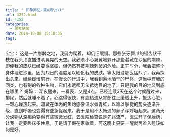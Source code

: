 ```yaml
---
title: " 怀孕周记-第8周\t\t"
url: 4252.html
id: 4252
categories:
  - 思考随笔
date: 2014-10-08 15:18:36
tags:
---
```


宝宝： 这是一片荆棘之地，我努力爬着，却仍旧缓慢。那些张牙舞爪的锯齿状干枝在我头顶直插进明晃晃的天空。我必须小心翼翼地躲开那些潜藏在沙里的荆棘，即便我的皮肤已经变得坚硬，但仍然有被荆棘刺破的危险。正午时分，我会把整个身体埋进沙里，因为烈日的温度足以晒化我的皮肤。等太阳没那么猛烈了，我再探出头来，继续缓慢前行。在漫长的行进中，我看到遍地晒干的尸体，这当中有我的同类，也有别的各种生物，它们永远都无法抵达目的地了，只是我的目的地又到底在哪里？ 妈妈： 深夜醒来，一看表，又是4点。已经连续3天在这个时候醒过来，排尿，然后就睡不着了。心跳得很快，有股热流从胃部往上缓缓上升，抵达心脏，一颗心燥热起来。暗藏在体内的焦灼感像温水煮青蛙，以难以察觉的势头逐渐升级，直到呼吸也变得有些急促起来。我于是用不太畅通的鼻子深呼吸起来。这两天分泌物从深褐色变得有些微微发红，去医院检查说是先兆流产，医生开了保胎药，让我一定要卧床多休息，于是请了假在家歇着，可这晚上只要一醒就再难入睡该如何是好。